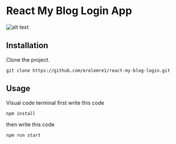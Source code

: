 # React My Blog Login App


![alt text](https://raw.githubusercontent.com/erolemre1/react-my-blog-login/main/myblog.gif)




## Installation
Clone the project.
```
git clone https://github.com/erolemre1/react-my-blog-login.git
```

## Usage
Visual code terminal first write this code
```
npm install

```


then write this code

```
npm run start

```
 


